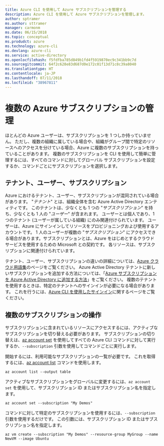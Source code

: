 ```yaml
---
title: Azure CLI を使用して Azure サブスクリプションを管理する
description: Azure CLI を使用して Azure サブスクリプションを管理します。
author: sptramer
ms.author: sttramer
manager: carmonm
ms.date: 06/15/2018
ms.topic: conceptual
ms.produdct: azure
ms.technology: azure-cli
ms.devlang: azure-cli
ms.service: active-directory
ms.openlocfilehash: f5fdfba785d849b1fd4f5919870ec9c341bb9c7d
ms.sourcegitcommit: 64f2c628e83d687d0e172c01f13d71c8c39a8040
ms.translationtype: HT
ms.contentlocale: ja-JP
ms.lasthandoff: 07/11/2018
ms.locfileid: "38967811"
---
```

# <a name="manage-multiple-azure-subscriptions"></a>複数の Azure サブスクリプションの管理

ほとんどの Azure ユーザーは、サブスクリプションを 1 つしか持っていません。 ただし、複数の組織に属している場合や、組織がグループ間で特定のリソースへのアクセスを分けている場合、Azure に複数のサブスクリプションを持っていることがあります。 複数のサブスクリプションを CLI を使用して簡単に管理するには、すべてのコマンドに対してグローバル サブスクリプションを設定するか、コマンドごとにサブスクリプションを選択します。

## <a name="tenants-users-and-subscriptions"></a>テナント、ユーザー、サブスクリプション

Azure におけるテナント、ユーザー、サブスクリプションが混同されている場合があります。 "_テナント_" とは、組織全体を含む Azure Active Directory エンティティです。 このテナントは、少なくとも 1 つの "_サブスクリプション_" を持ち、少なくとも 1 人の "_ユーザー_" が含まれます。 ユーザーとは個人であり、1 つのテナント (ユーザーが属している組織) にのみ関連付けられています。 ユーザーは、Azure にサインインしてリソースをプロビジョニングおよび使用するアカウントです。
1 人のユーザーが複数の "_サブスクリプション_" にアクセスできる場合があります。サブスクリプションとは、Azure をはじめとするクラウド サービスを使用するための Microsoft との契約です。 各リソースは、サブスクリプションに関連付けられています。

テナント、ユーザー、サブスクリプションの違いの詳細については、[Azure クラウド用語集](/azure/azure-glossary-cloud-terminology)のページをご覧ください。  Azure Active Directory テナントに新しいサブスクリプションを追加する方法については、「[Azure サブスクリプションを Azure Active Directory に追加する方法](/azure/active-directory/active-directory-how-subscriptions-associated-directory)」をご覧ください。
複数のテナントを使用するときは、特定のテナントへのサインインが必要になる場合があります。 これを行うには、[Azure CLI を使用したサインイン](/cli/azure/authenticate-azure-cli)に関するページをご覧ください。

## <a name="work-with-multiple-subscriptions"></a>複数のサブスクリプションの操作

サブスクリプションに含まれているリソースにアクセスするには、アクティブなサブスクリプションを切り替える必要があります。 サブスクリプションの切り替えは、[az account set](/cli/azure/account#az-account-set) を使用してすべての Azure CLI コマンドに対して実行するか、`--subscription` 引数を使用してコマンドごとに実行します。

開始するには、利用可能なサブスクリプションの一覧が必要です。 これを取得するには、[az account list](/cli/azure/account#az-account-list) コマンドを使用します。

```azurecli-interactive
az account list --output table
```

アクティブなサブスクリプションをグローバルに変更するには、`az account set` を使用して、サブスクリプション ID またはサブスクリプション名を指定します。

```azurecli-interactive
az account set --subscription "My Demos"
```

コマンドに対して特定のサブスクリプションを使用するには、`--subscription` 引数を使用するだけです。 この引数には、サブスクリプション ID またはサブスクリプション名を指定します。

```azurecli-interactive
az vm create --subscription "My Demos" --resource-group MyGroup --name NewVM --image Ubuntu
```

